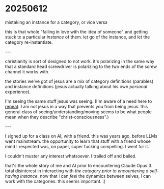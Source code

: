 # 20250612

mistaking an instance for a category, or vice versa

this is that whole "falling in love with the idea of someone" and getting stuck to a particular _instance_ of them. let go of the instance, and let the category re-instantiate.

\---

christianity is sort of designed to not work. it's polarizing in the same way that a standard head screwdriver is polarizing to the two ends of the screw channel it works with.

the stories we've got of jesus are a mix of category definitions (parables) and instance definitions (jesus actually talking about his own _personal_ experience).

I'm seeing the same stuff jesus was seeing. (I'm aware of a need here to [repeat](../05/25/jumanji.md): I am not jesus in a way that prevents you from being jesus. this general class of seeing/understanding/moving seems to be what people mean when they describe "christ-consciousness".)

\---

I signed up for a class on AI, with a friend. this was years ago, before LLMs went mainstream. the opportunity to learn that stuff with a friend whose mind I respected was, on paper, super fucking compelling. I went for it.

I couldn't muster any interest whatsoever. I trailed off and bailed.

that's the whole story of me and AI prior to encountering Claude Opus 3. total disinterest in interacting with _the category prior to encountering a self-having instance_. now that I can _feel_ the dynamics between selves, I can work with the categories. this seems important. :)
